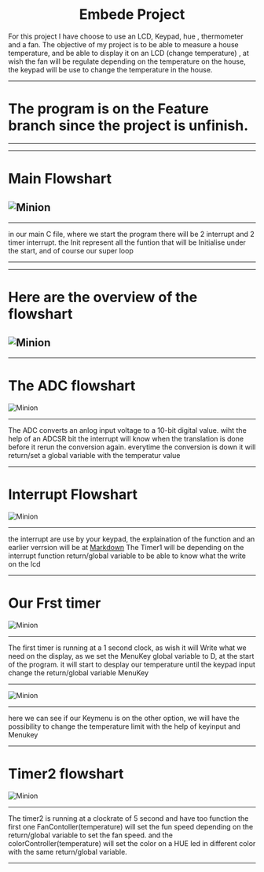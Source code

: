 # <center>Embede Project</center>


For this project I have choose to use an LCD, Keypad, hue ,  thermometer and a fan.
 The objective of my project is to be able to measure a house temperature, and be able to display it on an LCD (change temperature) , at wish the fan will be regulate depending on the temperature on the house, the keypad will be use to change the temperature in the house.

***
# The program is on the Feature branch since the project is unfinish.
***
---
# Main Flowshart

![Minion](Introflow.png)
---
___

in our main C file, where we start the program there will be 2 interrupt and 2 timer interrupt.
the Init represent all the funtion that will be Initialise under the start,
and of course our super loop

___

---
# Here are the overview of the flowshart

![Minion](flowsharts.png)
---
___

# The ADC flowshart

![Minion](ADC.png)

___

The ADC converts an anlog input voltage to a 10-bit digital value. wiht the help of an ADCSR bit the interrupt will know when the translation is done before it rerun the conversion again.
everytime the conversion is down it will return/set a global variable  with the temperatur value
___

# Interrupt Flowshart

![Minion](Interrupt.png)
___

the interrupt are use by your keypad, the explaination of the function and an earlier verrsion will be at 
[Markdown](https://github.com/0code1/Keypadx)
The Timer1 will be depending on the interrupt function return/global variable to be able to know what the write on the lcd
___

# Our Frst timer

![Minion](Timer1.png) 
___

The first timer is running at a 1 second clock, as wish it will Write what we need on the display, as we set the MenuKey global variable to D, at the start of the program. it will start to desplay our temperature until the keypad input change the  return/global variable MenuKey
___

![Minion](Settemp.png) 
___

here we can see if our Keymenu is on the other option, we will have the possibility to change the temperature  limit
with the help of keyinput and Menukey

___

# Timer2 flowshart

![Minion](Timer2.png)
___

The timer2 is running at a clockrate of 5 second and have too function the first one FanContoller(temperature)  will set the fun speed depending on the return/global variable  to set the fan speed. and the colorController(temperature) will set the color on  a HUE led in different color with the same return/global variable.
___






